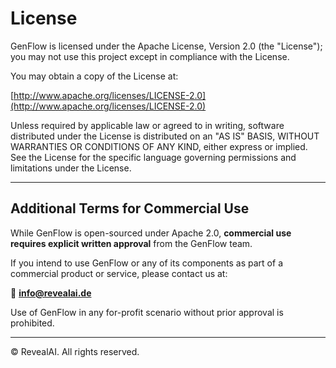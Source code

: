 
# License

GenFlow is licensed under the Apache License, Version 2.0 (the "License"); you may not use this project except in compliance with the License.

You may obtain a copy of the License at:

[http://www.apache.org/licenses/LICENSE-2.0](http://www.apache.org/licenses/LICENSE-2.0)

Unless required by applicable law or agreed to in writing, software distributed under the License is distributed on an "AS IS" BASIS, WITHOUT WARRANTIES OR CONDITIONS OF ANY KIND, either express or implied. See the License for the specific language governing permissions and limitations under the License.

---

## Additional Terms for Commercial Use

While GenFlow is open-sourced under Apache 2.0, **commercial use requires explicit written approval** from the GenFlow team.

If you intend to use GenFlow or any of its components as part of a commercial product or service, please contact us at:

📧 **info@revealai.de**

Use of GenFlow in any for-profit scenario without prior approval is prohibited.

---

© RevealAI. All rights reserved.
